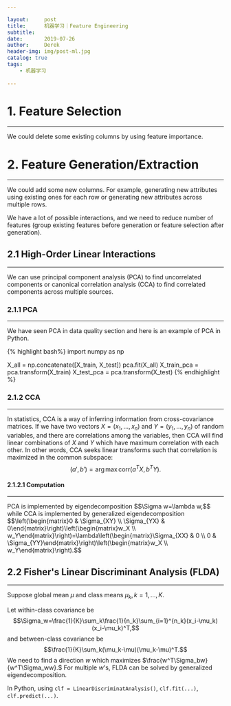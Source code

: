 ```yaml
---

layout:     post
title:      机器学习｜Feature Engineering
subtitle:   
date:       2019-07-26
author:     Derek
header-img: img/post-ml.jpg
catalog: true
tags:
    - 机器学习
    
---
```

# 1. Feature Selection
***
We could delete some existing columns by using feature importance.

# 2. Feature Generation/Extraction
***
We could add some new columns. For example, generating new attributes using existing ones for each row or generating new attributes across multiple rows.

We have a lot of possible interactions, and we need to reduce number of features (group existing features before generation or feature selection after generation).


## 2.1 High-Order Linear Interactions
***
We can use principal component analysis (PCA) to find uncorrelated components or canonical correlation analysis (CCA) to find correlated components across multiple sources.

### 2.1.1 PCA
***
We have seen PCA in data quality section and here is an example of PCA in Python.

{% highlight bash%}
import numpy as np

X_all = np.concatenate([X_train, X_test])
pca.fit(X_all)
X_train_pca = pca.transform(X_train)
X_test_pca = pca.transform(X_test)
{% endhighlight %}

### 2.1.2 CCA
***
In statistics, CCA is a way of inferring information from cross-covariance matrices. If we have two vectors $X=(x_1, ..., x_n)$ and $Y=(y_1, ..., y_n)$ of random variables, and there are correlations among the variables, then CCA will find linear combinations of $X$ and $Y$ which have maximum correlation with each other. In other words, CCA seeks linear transforms such that correlation is maximized in the common subspace: $$(a', b')=\arg\max\mathrm{corr}(a^TX, b^TY).$$

#### 2.1.2.1 Computation
***
<body>
<p>
PCA is implemented by eigendecomposition $$\Sigma w=\lambda w,$$ while CCA is implemented by generalized eigendecomposition $$\left(\begin{matrix}0 & \Sigma_{XY} \\ \Sigma_{YX} & 0\end{matrix}\right)\left(\begin{matrix}w_X \\ w_Y\end{matrix}\right)=\lambda\left(\begin{matrix}\Sigma_{XX} & 0 \\ 0 & \Sigma_{YY}\end{matrix}\right)\left(\begin{matrix}w_X \\ w_Y\end{matrix}\right).$$
</p>
</body>

## 2.2 Fisher's Linear Discriminant Analysis (FLDA)
***
Suppose global mean $\mu$ and class means $\mu_k, k=1, ..., K.$

Let within-class covariance be $$\Sigma_w=\frac{1}{K}\sum_k\frac{1}{n_k}\sum_{i=1}^{n_k}(x_i-\mu_k)(x_i-\mu_k)^T,$$ and between-class covariance be $$\frac{1}{K}\sum_k(\mu_k-\mu)(\mu_k-\mu)^T.$$ We need to find a direction $w$ which maximizes $\frac{w^T\Sigma_bw}{w^T\Sigma_ww}.$ For multiple $w$'s, FLDA can be solved by generalized eigendecomposition.

In Python, using `clf = LinearDiscriminatAnalysis()`, `clf.fit(...)`, `clf.predict(...)`.